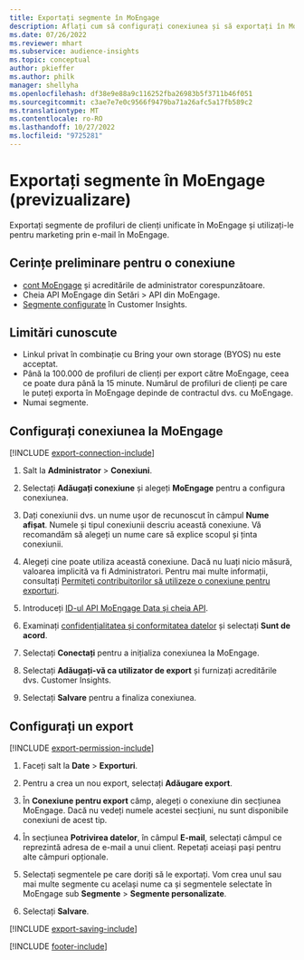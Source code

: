 ```yaml
---
title: Exportați segmente în MoEngage
description: Aflați cum să configurați conexiunea și să exportați în MoEngage.
ms.date: 07/26/2022
ms.reviewer: mhart
ms.subservice: audience-insights
ms.topic: conceptual
author: pkieffer
ms.author: philk
manager: shellyha
ms.openlocfilehash: df38e9e88a9c116252fba26983b5f3711b46f051
ms.sourcegitcommit: c3ae7e7e0c9566f9479ba71a26afc5a17fb589c2
ms.translationtype: MT
ms.contentlocale: ro-RO
ms.lasthandoff: 10/27/2022
ms.locfileid: "9725281"
---
```

# <a name="export-segments-to-moengage-preview"></a>Exportați segmente în MoEngage (previzualizare)

Exportați segmente de profiluri de clienți unificate în MoEngage și utilizați-le pentru marketing prin e-mail în MoEngage.

## <a name="prerequisites-for-a-connection"></a>Cerințe preliminare pentru o conexiune

- [cont MoEngage](https://www.moengage.com/) și acreditările de administrator corespunzătoare.
- Cheia API MoEngage din Setări > API din MoEngage.
- [Segmente configurate](segments.md) în Customer Insights.

## <a name="known-limitations"></a>Limitări cunoscute

- Linkul privat în combinație cu Bring your own storage (BYOS) nu este acceptat.
- Până la 100.000 de profiluri de clienți per export către MoEngage, ceea ce poate dura până la 15 minute. Numărul de profiluri de clienți pe care le puteți exporta în MoEngage depinde de contractul dvs. cu MoEngage.
- Numai segmente.

## <a name="set-up-connection-to-moengage"></a>Configurați conexiunea la MoEngage

[!INCLUDE [export-connection-include](includes/export-connection-admn.md)]

1. Salt la **Administrator** > **Conexiuni**.

1. Selectați **Adăugați conexiune** și alegeți **MoEngage** pentru a configura conexiunea.

1. Dați conexiunii dvs. un nume ușor de recunoscut în câmpul **Nume afișat**. Numele și tipul conexiunii descriu această conexiune. Vă recomandăm să alegeți un nume care să explice scopul și ținta conexiunii.

1. Alegeți cine poate utiliza această conexiune. Dacă nu luați nicio măsură, valoarea implicită va fi Administratori. Pentru mai multe informații, consultați [Permiteți contribuitorilor să utilizeze o conexiune pentru exporturi](connections.md#allow-contributors-to-use-a-connection-for-exports).

1. Introduceți [ID-ul API MoEngage Data și cheia API](https://developers.moengage.com/hc/articles/4404674776724-Overview#:~:text=Navigate%20to%20Settings%20%3E%20APIs%20%3E%20DATA,ID%20Password%20%2D%20DATA%20API%20KEY).

1. Examinați [confidențialitatea și conformitatea datelor](connections.md#data-privacy-and-compliance) și selectați **Sunt de acord**.

1. Selectați **Conectați** pentru a inițializa conexiunea la MoEngage.

1. Selectați **Adăugați-vă ca utilizator de export** și furnizați acreditările dvs. Customer Insights.

1. Selectați **Salvare** pentru a finaliza conexiunea.

## <a name="configure-an-export"></a>Configurați un export

[!INCLUDE [export-permission-include](includes/export-permission.md)]

1. Faceți salt la **Date** > **Exporturi**.

1. Pentru a crea un nou export, selectați **Adăugare export**.

1. În **Conexiune pentru export** câmp, alegeți o conexiune din secțiunea MoEngage. Dacă nu vedeți numele acestei secțiuni, nu sunt disponibile conexiuni de acest tip.

1. În secțiunea **Potrivirea datelor**, în câmpul **E-mail**, selectați câmpul ce reprezintă adresa de e-mail a unui client. Repetați aceiași pași pentru alte câmpuri opționale.

1. Selectați segmentele pe care doriți să le exportați. Vom crea unul sau mai multe segmente cu același nume ca și segmentele selectate în MoEngage sub **Segmente** > **Segmente personalizate**.

1. Selectați **Salvare**.

[!INCLUDE [export-saving-include](includes/export-saving.md)]

[!INCLUDE [footer-include](includes/footer-banner.md)]
